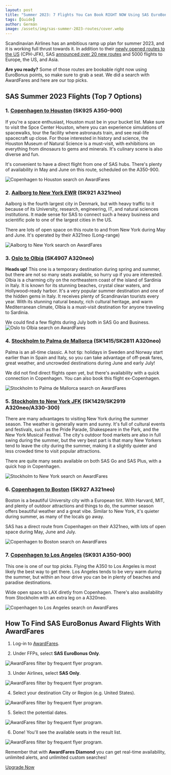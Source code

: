 ```yaml
---
layout: post
title: "Summer 2023: 7 Flights You Can Book RIGHT NOW Using SAS EuroBonus Points"
tags: [Guide]
author: Germán
image: /assets/img/sas-summer-2023-routes/cover.webp
---
```


Scandinavian Airlines has an ambitious ramp up plan for summer 2023, and it is working full thrust towards it. In addition to their [newly opened routes to the US](https://blog.awardfares.com/a-review-of-sas-business-to-jfk/) (CPH-JFK), SAS [announced over 20 new routes](https://www.sasgroup.net/newsroom/press-releases/2023/sas-offers-more-routes-and-frequencies-for-the-summer/) and 5000 flights to Europe, the US, and Asia.

**Are you ready?** Some of those routes are bookable right now using EuroBonus points, so make sure to grab a seat. We did a search with AwardFares and here are our top picks.

## SAS Summer 2023 Flights (Top 7 Options)


### 1. [Copenhagen to Houston](https://awardfares.com/search?CPH.IAD.;a:SK;z:eurobonus) (SK925 A350-900)

If you're a space enthusiast, Houston must be in your bucket list. Make sure to visit the Spce Center Houston, where you can experience simulations of spacewalks, tour the facility where astronauts train, and see real-life spacecraft up close. For those interested in history and science, the Houston Museum of Natural Science is a must-visit, with exhibitions on everything from dinosaurs to gems and minerals. It's culinary scene is also diverse and fun.

It's convenient to have a direct flight from one of SAS hubs. There's plenty of availability in May and June on this route, scheduled on the A350-900.

<img src="/assets/img/sas-summer-2023-routes/1-cph-iad.webp" alt="Copenhagen to Houston search on AwardFares" />

### 2. [Aalborg to New York EWR](https://awardfares.com/search?AAL.EWR.;a:SK;z:eurobonus) (SK921 A321neo)

Aalborg is the fourth largest city in Denmark, but with heavy traffic to it because of its University, research, engineering, IT, and natural sciences institutions. It made sense for SAS to connect such a heavy business and scientific pole to one of the largest cities in the US.

There are lots of open space on this route to and from New York during May and June. It's operated by their A321neo (Long-range)

<img src="/assets/img/sas-summer-2023-routes/2-aal-ewr.webp" alt="Aalborg to New York search on AwardFares" />


### 3. [Oslo to Olbia](https://awardfares.com/search?OSL.OLB.;a:SK;z:eurobonus) (SK4907 A320neo)

**Heads up!** This one is a temporary destination during spring and summer, but there are not so many seats available, so hurry up if you are interested. Olbia is a charming city on the northeastern coast of the island of Sardinia in Italy. It is known for its stunning beaches, crystal clear waters, and Hollywood-ready harbor. It's a very popular summer destination and one of the hidden gems in Italy. It receives plenty of Scandinavian tourists every year. With its stunning natural beauty, rich cultural heritage, and warm Mediterranean climate, Olbia is a must-visit destination for anyone traveling to Sardinia.

We could find a few flights during July both in SAS Go and Business.
<img src="/assets/img/sas-summer-2023-routes/3-osl-olb.webp" alt="Oslo to Olbia search on AwardFares" />


### 4. [Stockholm to Palma de Mallorca](https://awardfares.com/search?ARN.PMI.;a:SK;z:eurobonus) (SK1415/SK2811 A320neo)

Palma is an all-time classic. A hot tip: holidays in Sweden and Norway start earlier than in Spain and Italy, so you can take advantage of off-peak fares, great weather, and uncrowded destinations during June and early July!

We did not find direct flights open yet, but there's availability with a quick connection in Copenhagen. You can also book this flight ex-Copenhagen.

<img src="/assets/img/sas-summer-2023-routes/4-arn-pmi.webp" alt="Stockholm to Palma de Mallorca search on AwardFares" />

### 5. [Stockholm to New York JFK](https://awardfares.com/search?ARN.JFK.;a:SK;z:eurobonus) (SK1429/SK2919 A320neo/A330-300)

There are many advantages to visiting New York during the summer season. The weather is generally warm and sunny. It's full of cultural events and festivals, such as the Pride Parade, Shakespeare in the Park, and the New York Musical Festival. The city's outdoor food markets are also in full swing during the summer, but the very best part is that many New Yorkers tend to leave the city during the summer, making it a slightly quieter and less crowded time to visit popular attractions.

There are quite many seats available on both SAS Go and SAS Plus, with a quick hop in Copenhagen. 

<img src="/assets/img/sas-summer-2023-routes/5-arn-jfk.webp" alt="Stockholm to New York search on AwardFares" />

### 6. [Copenhagen to Boston](https://awardfares.com/search?CPH.BOS.;a:SK;z:eurobonus) (SK927 A321neo)

Boston is a beautiful University city with a European tint. With Harvard, MIT, and plenty of outdoor attractions and things to do, the summer season offers beautiful weather and a great vibe. Similar to New York, it's quieter during summer, as many of the locals go away.

SAS has a direct route from Copenhagen on their A321neo, with lots of open space during May, June and July.

<img src="/assets/img/sas-summer-2023-routes/6-cph-bos.webp" alt="Copenhagen to Boston search on AwardFares"/>


### 7. [Copenhagen to Los Angeles](https://awardfares.com/search?CPH.LAX.;a:SK;z:eurobonus) (SK931 A350-900)

This one is one of our top picks. Flying the A350 to Los Angeles is most likely the best way to get there. Los Angeles tends to be very warm during the summer, but within an hour drive you can be in plenty of beaches and paradise destinations.

Wide open space to LAX diretly from Copenhagen. There's also availability from Stockholm with an extra leg on a A320neo.

<img src="/assets/img/sas-summer-2023-routes/7-cph-lax.webp" alt="Copenhagen to Los Angeles search on AwardFares" />


## How To Find SAS EuroBonus Award Flights With AwardFares

1. Log-in to [AwardFares](https://awardfares.com/search).

2. Under FFPs, select **SAS EuroBonus Only**.
<img src="/assets/img/sas-summer-2023-routes/awardfares-sas-howto-1.webp" alt="AwardFares filter by frequent flyer program." />

3. Under Airlines, select **SAS Only**.
<img src="/assets/img/sas-summer-2023-routes/awardfares-sas-howto-2.webp" alt="AwardFares filter by frequent flyer program." />

4. Select your destination City or Region (e.g. United States).
<img src="/assets/img/sas-summer-2023-routes/awardfares-sas-howto-3.webp" alt="AwardFares filter by frequent flyer program." />

5. Select the potential dates.
<img src="/assets/img/sas-summer-2023-routes/awardfares-sas-howto-4.webp" alt="AwardFares filter by frequent flyer program." />

6. Done! You'll see the available seats in the result list.
<img src="/assets/img/sas-summer-2023-routes/awardfares-sas-howto-5.webp" alt="AwardFares filter by frequent flyer program." />

Remember that with **AwardFares Diamond** you can get real-time availability, unlimited alerts, and unlimited custom searches!

[Upgrade Now](https://awardfares.com/pricing)


